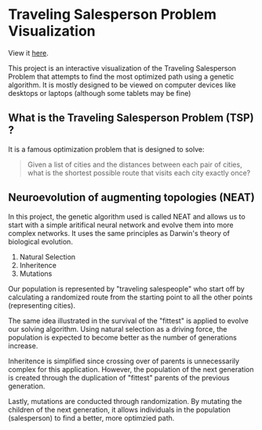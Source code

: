 # Traveling Salesperson Problem Visualization

View it [here](https://shaurya-sarma.github.io/traveling-sales-man-problem/).

This project is an interactive visualization of the Traveling Salesperson Problem that attempts to find the most optimized path using a genetic algorithm. It is mostly designed to be viewed on computer devices like desktops or laptops (although some tablets may be fine)

## What is the Traveling Salesperson Problem (TSP) ?

It is a famous optimization problem that is designed to solve:

> Given a list of cities and the distances between each pair of cities, what is the shortest possible route that visits each city exactly once?

## Neuroevolution of augmenting topologies (NEAT)

In this project, the genetic algorithm used is called NEAT and allows us to start with a simple aritifical neural network and evolve them into more complex networks. It uses the same principles as Darwin's theory of biological evolution. 

1. Natural Selection
2. Inheritence 
3. Mutations 

Our population is represented by "traveling salespeople" who start off by calculating a randomized route from the starting point to all the other points (representing cities). 

The same idea illustrated in the survival of the "fittest" is applied to evolve our solving algorithm. Using natural selection as a driving force, the population is expected to become better as the number of generations increase. 

Inheritence is simplified since crossing over of parents is unnecessarily complex for this application. However, the population of the next generation is created through the duplication of "fittest" parents of the previous generation.

Lastly, mutations are conducted through randomization. By mutating the children of the next generation, it allows individuals in the population (salesperson) to find a better, more optimzied path.
